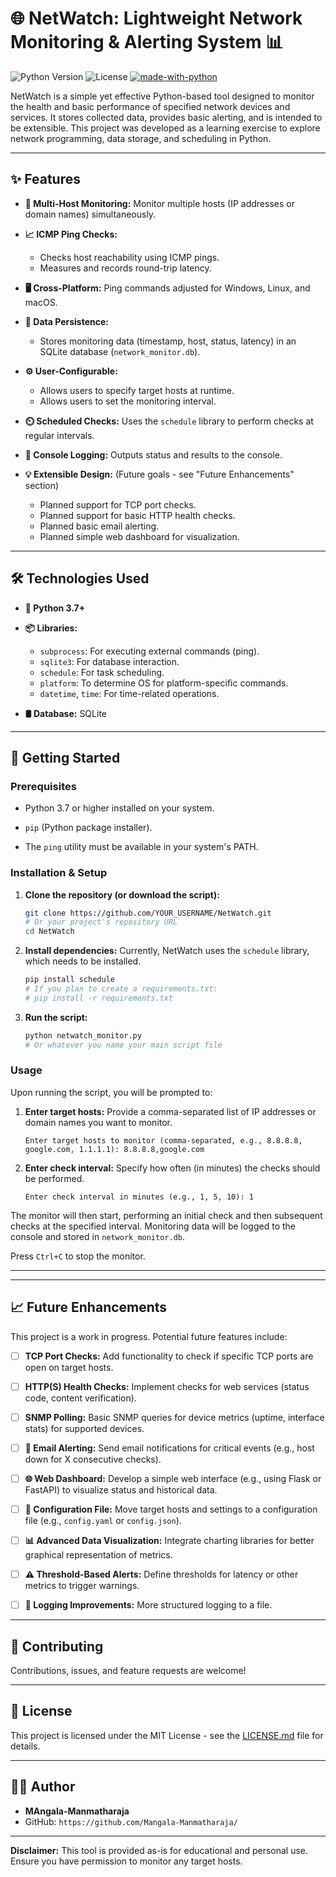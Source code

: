 # 🌐 NetWatch: Lightweight Network Monitoring & Alerting System 📊

![Python Version](https://img.shields.io/badge/python-3.7+-blue.svg)
![License](https://img.shields.io/badge/license-MIT-green.svg)
[![made-with-python](https://img.shields.io/badge/Made%20with-Python-1f425f.svg)](https://www.python.org/)


NetWatch is a simple yet effective Python-based tool designed to monitor the health and basic performance of specified network devices and services. It stores collected data, provides basic alerting, and is intended to be extensible. This project was developed as a learning exercise to explore network programming, data storage, and scheduling in Python.

---

## ✨ Features

*   **🎯 Multi-Host Monitoring:** Monitor multiple hosts (IP addresses or domain names) simultaneously.
*   **📈 ICMP Ping Checks:**
    *   Checks host reachability using ICMP pings.
    *   Measures and records round-trip latency.

   
*   **🖥️ Cross-Platform:** Ping commands adjusted for Windows, Linux, and macOS.
*   **💾 Data Persistence:**
    *   Stores monitoring data (timestamp, host, status, latency) in an SQLite database (`network_monitor.db`).
 
      
*   **⚙️ User-Configurable:**
    *   Allows users to specify target hosts at runtime.
    *   Allows users to set the monitoring interval.

      
*   **⏲️ Scheduled Checks:** Uses the `schedule` library to perform checks at regular intervals.
  
*   **📝 Console Logging:** Outputs status and results to the console.
  
*   **💡 Extensible Design:** (Future goals - see "Future Enhancements" section)
    *   Planned support for TCP port checks.
    *   Planned support for basic HTTP health checks.
    *   Planned basic email alerting.
    *   Planned simple web dashboard for visualization.

---

## 🛠️ Technologies Used

*   **🐍 Python 3.7+**
  
*   **📦 Libraries:**
    *   `subprocess`: For executing external commands (ping).
    *   `sqlite3`: For database interaction.
    *   `schedule`: For task scheduling.
    *   `platform`: To determine OS for platform-specific commands.
    *   `datetime`, `time`: For time-related operations.
      
*   **🛢️ Database:** SQLite

---

## 🚀 Getting Started

### Prerequisites

*   Python 3.7 or higher installed on your system.
  
*   `pip` (Python package installer).
  
*   The `ping` utility must be available in your system's PATH.

### Installation & Setup

1.  **Clone the repository (or download the script):**
    ```bash
    git clone https://github.com/YOUR_USERNAME/NetWatch.git 
    # Or your project's repository URL
    cd NetWatch
    ```

2.  **Install dependencies:**
    Currently, NetWatch uses the `schedule` library, which needs to be installed.
    ```bash
    pip install schedule
    # If you plan to create a requirements.txt:
    # pip install -r requirements.txt 
    ```
 

3.  **Run the script:**
    ```bash
    python netwatch_monitor.py 
    # Or whatever you name your main script file
    ```


### Usage

Upon running the script, you will be prompted to:

1.  **Enter target hosts:**
    Provide a comma-separated list of IP addresses or domain names you want to monitor.
    ```
    Enter target hosts to monitor (comma-separated, e.g., 8.8.8.8, google.com, 1.1.1.1): 8.8.8.8,google.com
    ```

2.  **Enter check interval:**
    Specify how often (in minutes) the checks should be performed.
    ```
    Enter check interval in minutes (e.g., 1, 5, 10): 1
    ```


The monitor will then start, performing an initial check and then subsequent checks at the specified interval. Monitoring data will be logged to the console and stored in `network_monitor.db`.

Press `Ctrl+C` to stop the monitor.

---

---

## 📈 Future Enhancements

This project is a work in progress. Potential future features include:

*   [ ] **TCP Port Checks:** Add functionality to check if specific TCP ports are open on target hosts.
      
*   [ ] **HTTP(S) Health Checks:** Implement checks for web services (status code, content verification).
      
*   [ ] **SNMP Polling:** Basic SNMP queries for device metrics (uptime, interface stats) for supported devices.
      
*   [ ] **📧 Email Alerting:** Send email notifications for critical events (e.g., host down for X consecutive checks).
      
*   [ ] **🌐 Web Dashboard:** Develop a simple web interface (e.g., using Flask or FastAPI) to visualize status and historical data.
        
*   [ ] **📄 Configuration File:** Move target hosts and settings to a configuration file (e.g., `config.yaml` or `config.json`).
      
*   [ ] **📊 Advanced Data Visualization:** Integrate charting libraries for better graphical representation of metrics.
      
*   [ ] **⚠️ Threshold-Based Alerts:** Define thresholds for latency or other metrics to trigger warnings.
        
*   [ ] **📝 Logging Improvements:** More structured logging to a file.

---

## 🤝 Contributing

Contributions, issues, and feature requests are welcome!

---


## 📜 License

This project is licensed under the MIT License - see the [LICENSE.md](LICENSE.md) file for details.

---

## 🧑‍💻 Author

*   **MAngala-Manmatharaja**
*   GitHub: `https://github.com/Mangala-Manmatharaja/`

---


**Disclaimer:** This tool is provided as-is for educational and personal use. Ensure you have permission to monitor any target hosts.

